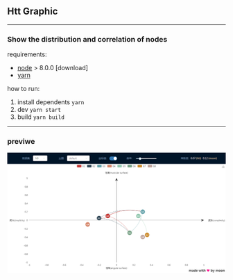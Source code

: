 ## Htt Graphic
----

### Show the distribution and correlation of nodes

requirements:
- [node](https://nodejs.org/en/) > 8.0.0 [download]
- [yarn](https://yarnpkg.com)


how to run:
1. install dependents `yarn`
2. dev `yarn start`
3. build `yarn build`

_____

### previwe

![previwe](image/preview.png)

